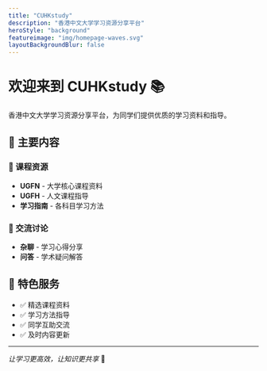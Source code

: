 ```yaml
---
title: "CUHKstudy"
description: "香港中文大学学习资源分享平台"
heroStyle: "background"
featureimage: "img/homepage-waves.svg"
layoutBackgroundBlur: false
---
```


# 欢迎来到 CUHKstudy 📚

香港中文大学学习资源分享平台，为同学们提供优质的学习资料和指导。

## 🎯 主要内容

### 📖 课程资源
- **UGFN** - 大学核心课程资料
- **UGFH** - 人文课程指导
- **学习指南** - 各科目学习方法

### 💬 交流讨论
- **杂聊** - 学习心得分享
- **问答** - 学术疑问解答

## 🌟 特色服务

- ✅ 精选课程资料
- ✅ 学习方法指导  
- ✅ 同学互助交流
- ✅ 及时内容更新

---

*让学习更高效，让知识更共享* 🚀
